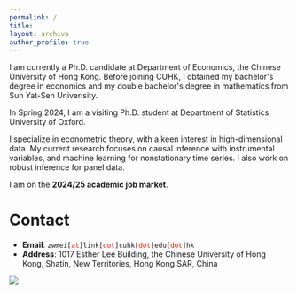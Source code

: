 ```yaml
---
permalink: /
title: 
layout: archive
author_profile: true
---
```




I am currently a Ph.D. candidate at Department of Economics, the Chinese University of Hong Kong. Before joining CUHK, I obtained my bachelor's  degree in economics and my double bachelor's degree in mathematics from Sun Yat-Sen Univerisity. 

In Spring 2024, I am a visiting Ph.D. student at Department of Statistics, University of Oxford.  

I specialize in econometric theory, with a keen interest in high-dimensional data. My current research focuses on causal inference with instrumental variables, and machine learning for nonstationary time series. I also work on robust inference for panel data.   

I am on the **2024/25 academic job market**. 


# Contact

* **Email**: <span>`zwmei[`</span><span style="color:red">`at`</span><span>`]link[`</span><span style="color:red">`dot`</span><span>`]cuhk[`</span><span style="color:red">`dot`</span><span>`]edu[`</span><span style="color:red">`dot`</span><span>`]hk`</span>
* **Address**: 1017 Esther Lee Building, the Chinese University of Hong Kong, Shatin, New Territories, Hong Kong SAR, China




<a><img src='//clustrmaps.com/map_v2.png?cl=ffffff&w=1.02&t=n&d=Oa8jPA92TX2-hE4ZWijjjITlpkHzGzOQ6yOEzU7NGR8&co=ffffff&ct=ffffff'/></a>


